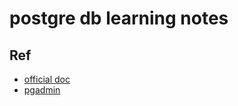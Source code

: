 # postgre db learning notes

## Ref

- [official doc](https://www.postgresql.org/docs/)
- [pgadmin](https://www.pgadmin.org/)

